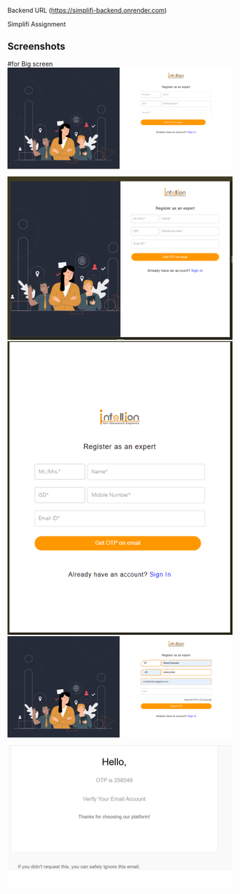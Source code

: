 Backend URL (https://simplifi-backend.onrender.com)


Simplifi Assignment



## Screenshots

#for Big screen
![App Screenshot](https://github.com/rozodkarbharat/simplifi_assignment_frontend/blob/main/public/full%20screen.png?raw=true)

![App Screenshot](https://raw.githubusercontent.com/rozodkarbharat/simplifi_assignment_frontend/main/public/medium%20screen.png)
![App Screenshot](https://raw.githubusercontent.com/rozodkarbharat/simplifi_assignment_frontend/main/public/small%20screen.png)
![App Screenshot](https://raw.githubusercontent.com/rozodkarbharat/simplifi_assignment_frontend/main/public/generate%20otp.png)

![App Screenshot](https://raw.githubusercontent.com/rozodkarbharat/simplifi_assignment_frontend/main/public/mail.png)
